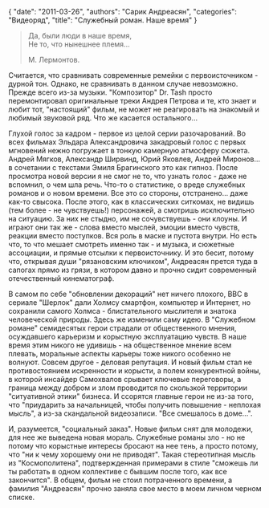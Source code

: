 {
   "date": "2011-03-26",
   "authors": "Сарик Андреасян",
   "categories": "Видеоряд",
   "title": "Служебный роман. Наше время"
}

> Да, были люди в наше время,  
> Не то, что нынешнее племя...
> 
> М. Лермонтов.

Считается, что сравнивать современные ремейки с первоисточником - дурной тон. Однако, не сравнивать в данном случае невозможно. Прежде всего из-за музыки. "Композитор" Dr. Tash просто перемонтировал оригинальные треки Андрея Петрова и те, кто знает и любит тот, "настоящий" фильм, не может не реагировать на знакомый и любимый звуковой ряд. Что же касается остального...

Глухой голос за кадром - первое из целой серии разочарований. Во всех фильмах Эльдара Александровича закадровый голос с первых мгновений нежно погружает в тонкую камерную атмосферу сюжета. Андрей Мягков, Александр Ширвинд, Юрий Яковлев, Андрей Миронов... в сочетании с текстами Эмиля Брагинского это как гипноз. После просмотра новой версии я не смог не то, что узнать голос - даже не вспомнил, о чем шла речь. Что-то о статистике, о вреде служебных романов и о новом времени. Все это со стороны, отстранено... даже как-то свысока. После этого, как в классических ситкомах, не видишь (тем более - не чувствуешь!) персонажей, а смотришь исключительно на ситуацию. За них не стыдно, им не сочувствуешь - они клоуны. И играют они так же - слова вместо мыслей, эмоции вместо чувств, реакции вместо поступков. Вся роль в маске и пустота внутри. Но есть что, то что мешает смотреть именно так - и музыка, и сюжетные ассоциации, и прямые отсылки к первоисточнику. И это бесит, потому что, открывая души "рязановским ключиком", Андреасян прется туда в сапогах прямо из грязи, в котором давно и прочно сидит современный отечественный кинематограф.

В самом по себе "обновлении декораций" нет ничего плохого, BBC в сериале "Шерлок" дали Холмсу смартфон, компьютер и Интернет, но сохранили самого Холмса - блистательного мыслителя и знатока человеческой природы. Здесь же изменили саму идею. В "Служебном романе" семидесятых герои страдали от общественного мнения, осуждавшего карьеризм и корыстную эксплуатацию чувств. В наше время этим никого не удивишь - на общественное мнение всем плевать, моральные аспекты карьеры тоже никого особенно не волнуют. Совсем другое - деловая репутация. И новый фильм стал не противостоянием искренности и корысти, а полем конкурентной войны, в которой инсайдер Самохвалов срывает ключевые переговоры, а граница между добром и злом проводится по скользкой территории "ситуативной этики" бизнеса. И ссорятся главные герои не из-за того, что "приударить за начальницей, чтобы получить повышение - неплохая мысль", а из-за скандальной видеозаписи. "Все смешалось в доме...".

И, разумеется, "социальный заказ". Новые фильм снят для молодежи, для нее же выведена новая мораль. Служебные романы зло - но не потому что корыстные интересы бросают на нее тень, а просто потому, что "ни к чему хорошему они не приводят". Такая стереотипная мысль из "Космополитена", подтвержденная примерами в стиле "сможешь ли ты работать в одном коллективе с бывшим после того, как все закончится". В общем, фильм не стоил потраченного времени, а фамилия "Андреасян" прочно заняла свое место в моем личном черном списке.
